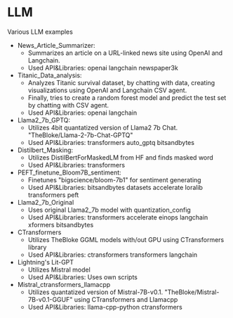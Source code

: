 # LLM
Various LLM examples
* News_Article_Summarizer:
  * Summarizes an article on a URL-linked news site using OpenAI and Langchain.
  * Used API&Libraries: openai langchain newspaper3k
* Titanic_Data_analysis:
  * Analyzes Titanic survival dataset, by chatting with data, creating visualizations using OpenAI and Langchain CSV agent.
  * Finally, tries to create a random forest model and predict the test set by chatting with CSV agent.
  * Used API&Libraries: openai langchain
* Llama2_7b_GPTQ:
  * Utilizes 4bit quantatized version of Llama2 7b Chat. "TheBloke/Llama-2-7b-Chat-GPTQ"
  * Used API&Libraries: transformers auto_gptq bitsandbytes
* Distilbert_Masking:
  * Utilizes DistilBertForMaskedLM from HF and finds masked word
  * Used API&Libraries: transformers
* PEFT_finetune_Bloom7B_sentiment:
  * Finetunes "bigscience/bloom-7b1" for sentiment generating
  * Used API&Libraries: bitsandbytes datasets accelerate loralib transformers peft
* Llama2_7b_Original
  * Uses original Llama2_7b model with quantization_config
  * Used API&Libraries: transformers accelerate einops langchain xformers bitsandbytes
* CTransformers
  * Utilizes TheBloke GGML models with/out GPU using CTransformers library
  * Used API&Libraries: ctransformers transformers langchain
* Lightning's Lit-GPT
  * Utilizes Mistral model
  * Used API&Libraries: Uses own scripts
* Mistral_ctransformers_llamacpp
  * Utilizes quantatized version of Mistral-7B-v0.1. "TheBloke/Mistral-7B-v0.1-GGUF" using CTransformers and Llamacpp
  * Used API&Libraries: llama-cpp-python ctransformers
